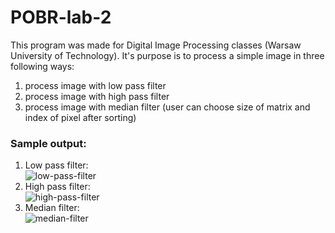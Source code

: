 # POBR-lab-2
This program was made for Digital Image Processing classes (Warsaw University of Technology). It's purpose is to process a simple image in three following ways:
1. process image with low pass filter
2. process image with high pass filter
3. process image with median filter (user can choose size of matrix and index of pixel after sorting)
### Sample output:
1. Low pass filter:\
![low-pass-filter](https://user-images.githubusercontent.com/37154838/133077154-06e163c6-9971-469a-ab17-44e21ce12eb2.jpg)
2. High pass filter:\
![high-pass-filter](https://user-images.githubusercontent.com/37154838/133077181-cb42438c-784d-4367-b2ed-65c6abe6b2ca.jpg)
3. Median filter:\
![median-filter](https://user-images.githubusercontent.com/37154838/133077216-ed52346a-277b-4036-8232-919375db90c6.jpg)
